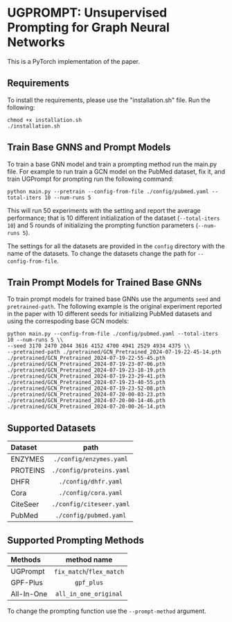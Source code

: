 
# UGPROMPT: Unsupervised Prompting for Graph Neural Networks

This is a PyTorch implementation of the paper.

## Requirements

To install the requirements, please use the "installation.sh" file. Run the following:
```
chmod +x installation.sh
./installation.sh
```

## Train Base GNNS and Prompt Models

To train a base GNN model and train a prompting method run the main.py file. For example to run train a GCN model on the PubMed dataset, fix it, and train UGPrompt for prompting run the following command:
```
python main.py --pretrain --config-from-file ./config/pubmed.yaml --total-iters 10 --num-runs 5
```

This will run 50 experiments with the setting and report the average performance; that is 10 different initialization of the dataset (```--total-iters 10```) and 5 rounds of initializing the prompting function parameters (```--num-runs 5```).

The settings for all the datasets are provided in the ```config``` directory with the name of the datasets. To change the datasets change the path for ```--config-from-file```.

## Train Prompt Models for Trained Base GNNs
To train prompt models for trained base GNNs use the arguments ```seed``` and ```pretrained-path```. The following example is the original experiment reported in the paper with 10 different seeds for initializing PubMed datasets and using the correspoding base GCN models:
```
python main.py --config-from-file ./config/pubmed.yaml --total-iters 10 --num-runs 5 \\
--seed 3170 2470 2044 3616 4152 4700 4941 2529 4934 4375 \\
--pretrained-path ./pretrained/GCN_Pretrained_2024-07-19-22-45-14.pth ./pretrained/GCN_Pretrained_2024-07-19-22-55-45.pth ./pretrained/GCN_Pretrained_2024-07-19-23-07-06.pth ./pretrained/GCN_Pretrained_2024-07-19-23-18-19.pth ./pretrained/GCN_Pretrained_2024-07-19-23-29-41.pth ./pretrained/GCN_Pretrained_2024-07-19-23-40-55.pth ./pretrained/GCN_Pretrained_2024-07-19-23-52-08.pth ./pretrained/GCN_Pretrained_2024-07-20-00-03-23.pth ./pretrained/GCN_Pretrained_2024-07-20-00-14-46.pth ./pretrained/GCN_Pretrained_2024-07-20-00-26-14.pth
```

## Supported Datasets
Dataset | path |
:--- | :---: |
ENZYMES | ```./config/enzymes.yaml``` |
PROTEINS | ```./config/proteins.yaml``` |
DHFR | ```./config/dhfr.yaml``` |
Cora | ```./config/cora.yaml``` |
CiteSeer | ```./config/citeseer.yaml``` |
PubMed | ```./config/pubmed.yaml``` |

## Supported Prompting Methods
Methods | method name |
:--- | :---: |
UGPrompt | ```fix_match```/```flex_match``` |
GPF-Plus | ```gpf_plus``` |
All-In-One | ```all_in_one_original``` |

To change the prompting function use the ```--prompt-method``` argument.

